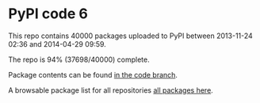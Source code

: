 # PyPI code 6

This repo contains 40000 packages uploaded to PyPI between 
2013-11-24 02:36 and 2014-04-29 09:59.

The repo is 94% (37698/40000) complete.

Package contents can be found [in the code branch](https://github.com/pypi-data/pypi-mirror-6/tree/code/packages).

A browsable package list for all repositories [all packages here](https://pypi-data.github.io/website/repositories/pypi-mirror-6).


